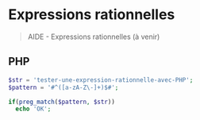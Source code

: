 # Expressions rationnelles

> AIDE - Expressions rationnelles (à venir)

## PHP

```php
$str = 'tester-une-expression-rationnelle-avec-PHP';
$pattern = '#^([a-zA-Z\-]+)$#';

if(preg_match($pattern, $str))
  echo 'OK';
```
